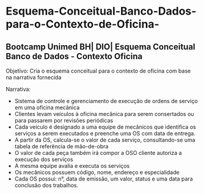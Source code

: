 # Esquema-Conceitual-Banco-Dados-para-o-Contexto-de-Oficina-
## Bootcamp Unimed BH| DIO| Esquema Conceitual Banco de Dados - Contexto Oficina


Objetivo:
Cria o esquema conceitual para o contexto de oficina com base na narrativa fornecida

Narrativa:

* Sistema de controle e gerenciamento de execução de ordens de serviço em uma oficina mecânica
* Clientes levam veículos à oficina mecânica para serem consertados ou para passarem por revisões  periódicas
* Cada veículo é designado a uma equipe de mecânicos que identifica os serviços a serem executados e preenche uma OS com data de entrega.
* A partir da OS, calcula-se o valor de cada serviço, consultando-se uma tabela de referência de mão-de-obra
* O valor de cada peça também irá compor a OSO cliente autoriza a execução dos serviços
* A mesma equipe avalia e executa os serviços
* Os mecânicos possuem código, nome, endereço e especialidade
* Cada OS possui: n°, data de emissão, um valor, status e uma data para conclusão dos trabalhos.

